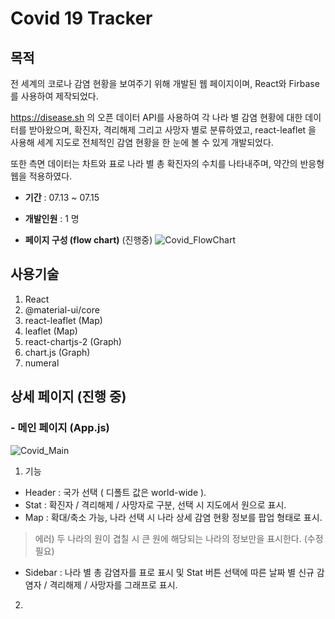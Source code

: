 # Covid 19 Tracker
## 목적
전 세계의 코로나 감염 현황을 보여주기 위해 개발된 웹 페이지이며, React와 Firbase를 사용하여 제작되었다.

https://disease.sh 의 오픈 데이터 API를 사용하여 각 나라 별 감염 현황에 대한 데이터를 받아왔으며, 확진자, 격리해제 그리고 사망자 별로 분류하였고, react-leaflet 을 사용해 세계 지도로 전체적인 감염 현황을 한 눈에 볼 수 있게 개발되었다.

또한 측면 데이터는 차트와 표로 나라 별 총 확진자의 수치를 나타내주며, 약간의 반응형 웹을 적용하였다.


- **기간** :
07.13 ~ 07.15

- **개발인원** :
1 명

- **페이지 구성 (flow chart)** (진행중)
![Covid_FlowChart](https://user-images.githubusercontent.com/56250064/127616772-45dc9eec-a27e-4ad3-b130-cb2db8b80fec.png)



## 사용기술
1. React
2. @material-ui/core
3. react-leaflet (Map)
4. leaflet (Map)
5. react-chartjs-2 (Graph)
6. chart.js (Graph)
7. numeral 

## 상세 페이지 (진행 중)
### - 메인 페이지 (App.js)
![Covid_Main](https://user-images.githubusercontent.com/56250064/127606464-68fb6f4a-3d15-4d9d-8b48-b5d812b96c17.png)
</hr>

1. 기능
- Header : 국가 선택 ( 디폴트 값은 world-wide ).
- Stat : 확진자 / 격리해제 / 사망자로 구분, 선택 시 지도에서 원으로 표시.
- Map : 확대/축소 가능, 나라 선택 시 나라 상세 감염 현황 정보를 팝업 형태로 표시.
> 에러) 두 나라의 원이 겹칠 시 큰 원에 해당되는 나라의 정보만을 표시한다. (수정 필요)
- Sidebar : 나라 별  총 감염자를 표로 표시 및 Stat 버튼 선택에 따른 날짜 별 신규 감염자 / 격리해제 / 사망자를 그래프로 표시.

2. 
